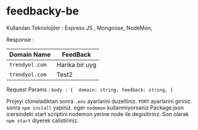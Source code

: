 # feedbacky-be

Kullanılan Teknolojiler : Express JS , Mongoose, NodeMon,

Response : 

| Domain Name     | FeedBack      | 
| ------------- | -------------   | 
| `trendyol.com`  | Harika bir uyg| 
| `trendyol.com`  | Test2         |


Request Params  :
 `body : { 
     domain: string,
     feedback: string,
 }
 `
 
Projeyi cloneladiktan sonra `.env` ayarlarini duzeltiniz. `PORT` ayarlarini giriniz.
sonra `npm install` yapiniz. eger `nodemon` kullanmiyorsaniz
Package.json icersindeki start scriptini nodemon yerine node ile degisitirinz.
Son olarak `npm start` diyerek calistiriniz.
